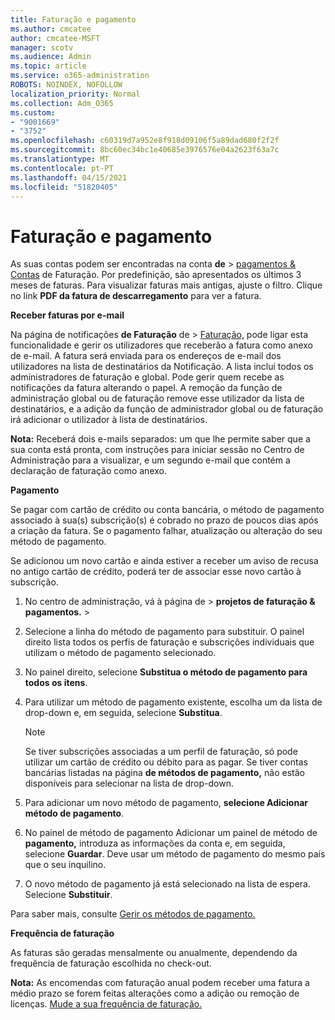 ```yaml
---
title: Faturação e pagamento
ms.author: cmcatee
author: cmcatee-MSFT
manager: scotv
ms.audience: Admin
ms.topic: article
ms.service: o365-administration
ROBOTS: NOINDEX, NOFOLLOW
localization_priority: Normal
ms.collection: Adm_O365
ms.custom:
- "9001669"
- "3752"
ms.openlocfilehash: c60319d7a952e8f918d09106f5a89dad680f2f2f
ms.sourcegitcommit: 8bc60ec34bc1e40685e3976576e04a2623f63a7c
ms.translationtype: MT
ms.contentlocale: pt-PT
ms.lasthandoff: 04/15/2021
ms.locfileid: "51820405"
---
```

# <a name="billing-and-payment"></a>Faturação e pagamento

As suas contas podem ser encontradas na conta **de**  >  [pagamentos & Contas](https://go.microsoft.com/fwlink/p/?linkid=848039) de Faturação.  Por predefinição, são apresentados os últimos 3 meses de faturas.  Para visualizar faturas mais antigas, ajuste o filtro.  Clique no link **PDF da fatura de descarregamento** para ver a fatura.

**Receber faturas por e-mail**

Na página de notificações **de Faturação** de  >  [Faturação,](https://go.microsoft.com/fwlink/p/?linkid=853212) pode ligar esta funcionalidade e gerir os utilizadores que receberão a fatura como anexo de e-mail.  A fatura será enviada para os endereços de e-mail dos utilizadores na lista de destinatários da Notificação. A lista inclui todos os administradores de faturação e global.  Pode gerir quem recebe as notificações da fatura alterando o papel.  A remoção da função de administração global ou de faturação remove esse utilizador da lista de destinatários, e a adição da função de administrador global ou de faturação irá adicionar o utilizador à lista de destinatários.

**Nota:** Receberá dois e-mails separados: um que lhe permite saber que a sua conta está pronta, com instruções para iniciar sessão no Centro de Administração para a visualizar, e um segundo e-mail que contém a declaração de faturação como anexo.

**Pagamento**

Se pagar com cartão de crédito ou conta bancária, o método de pagamento associado à sua(s) subscrição(s) é cobrado no prazo de poucos dias após a criação da fatura. Se o pagamento falhar, atualização ou alteração do seu método de pagamento.

Se adicionou um novo cartão e ainda estiver a receber um aviso de recusa no antigo cartão de crédito, poderá ter de associar esse novo cartão à subscrição.

1. No centro de administração, vá à página de  >  **projetos de faturação & pagamentos.**  >  [](https://go.microsoft.com/fwlink/p/?linkid=2018806)

2. Selecione a linha do método de pagamento para substituir. O painel direito lista todos os perfis de faturação e subscrições individuais que utilizam o método de pagamento selecionado.

3. No painel direito, selecione **Substitua o método de pagamento para todos os itens**.

4. Para utilizar um método de pagamento existente, escolha um da lista de drop-down e, em seguida, selecione **Substitua**.

    > [!NOTE]
    > Se tiver subscrições associadas a um perfil de faturação, só pode utilizar um cartão de crédito ou débito para as pagar. Se tiver contas bancárias listadas na página **de métodos de pagamento,** não estão disponíveis para selecionar na lista de drop-down.

5. Para adicionar um novo método de pagamento, **selecione Adicionar método de pagamento**.

6. No painel de método de pagamento Adicionar um painel de método de **pagamento,** introduza as informações da conta e, em seguida, selecione **Guardar**. Deve usar um método de pagamento do mesmo país que o seu inquilino.

7. O novo método de pagamento já está selecionado na lista de espera. Selecione **Substituir**.

Para saber mais, consulte [Gerir os métodos de pagamento.](https://docs.microsoft.com/microsoft-365/commerce/billing-and-payments/manage-payment-methods)

**Frequência de faturação**

As faturas são geradas mensalmente ou anualmente, dependendo da frequência de faturação escolhida no check-out.  

**Nota:** As encomendas com faturação anual podem receber uma fatura a médio prazo se forem feitas alterações como a adição ou remoção de licenças. [Mude a sua frequência de faturação.](https://docs.microsoft.com/microsoft-365/commerce/billing-and-payments/change-payment-frequency)
